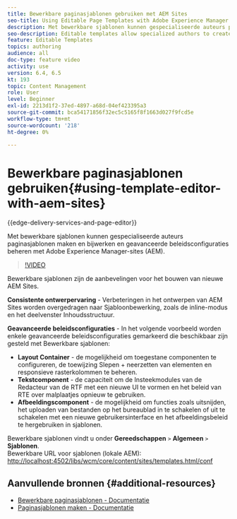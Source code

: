 ```yaml
---
title: Bewerkbare paginasjablonen gebruiken met AEM Sites
seo-title: Using Editable Page Templates with Adobe Experience Manager Sites
description: Met bewerkbare sjablonen kunnen gespecialiseerde auteurs paginasjablonen maken en bijwerken en geavanceerde beleidsconfiguraties met AEM Sites beheren.
seo-description: Editable templates allow specialized authors to create and update page templates and manage advanced policy configurations with Adobe Experience Manager Sites.
feature: Editable Templates
topics: authoring
audience: all
doc-type: feature video
activity: use
version: 6.4, 6.5
kt: 193
topic: Content Management
role: User
level: Beginner
exl-id: 2213d1f2-37ed-4897-a68d-04ef423395a3
source-git-commit: bca54171856f32ec5c5165f8f1663d027f9fcd5e
workflow-type: tm+mt
source-wordcount: '218'
ht-degree: 0%

---
```


# Bewerkbare paginasjablonen gebruiken{#using-template-editor-with-aem-sites}

{{edge-delivery-services-and-page-editor}}

Met bewerkbare sjablonen kunnen gespecialiseerde auteurs paginasjablonen maken en bijwerken en geavanceerde beleidsconfiguraties beheren met Adobe Experience Manager-sites (AEM).

>[!VIDEO](https://video.tv.adobe.com/v/326784?quality=12&learn=on)

Bewerkbare sjablonen zijn de aanbevelingen voor het bouwen van nieuwe AEM Sites.

**Consistente ontwerpervaring** - Verbeteringen in het ontwerpen van AEM Sites worden overgedragen naar Sjabloonbewerking, zoals de inline-modus en het deelvenster Inhoudsstructuur.

**Geavanceerde beleidsconfiguraties** - In het volgende voorbeeld worden enkele geavanceerde beleidsconfiguraties gemarkeerd die beschikbaar zijn gesteld met Bewerkbare sjablonen:

* **Layout Container** - de mogelijkheid om toegestane componenten te configureren, de toewijzing Slepen + neerzetten van elementen en responsieve rasterkolommen te beheren.
* **Tekstcomponent** - de capaciteit om de Insteekmodules van de Redacteur van de RTF met een nieuwe UI te vormen en het beleid van RTE over malplaatjes opnieuw te gebruiken.
* **Afbeeldingscomponent** - de mogelijkheid om functies zoals uitsnijden, het uploaden van bestanden op het bureaublad in te schakelen of uit te schakelen met een nieuwe gebruikersinterface en het afbeeldingsbeleid te hergebruiken in sjablonen.

Bewerkbare sjablonen vindt u onder **Gereedschappen** `>` **Algemeen** `>` **Sjablonen**.\
Bewerkbare URL voor sjablonen (lokale AEM): [http://localhost:4502/libs/wcm/core/content/sites/templates.html/conf](http://localhost:4502/libs/wcm/core/content/sites/templates.html/conf)

## Aanvullende bronnen {#additional-resources}

* [Bewerkbare paginasjablonen - Documentatie](https://experienceleague.adobe.com/docs/experience-manager-65/developing/platform/templates/page-templates-editable.html)
* [Paginasjablonen maken - Documentatie](https://experienceleague.adobe.com/docs/experience-manager-65/authoring/siteandpage/templates.html)
